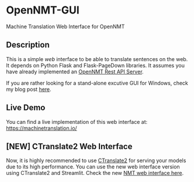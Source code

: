 # OpenNMT-GUI
Machine Translation Web Interface for OpenNMT

## Description
This is a simple *web* interface to be able to translate sentences on the web. It depends on Python Flask and Flask-PageDown libraries. It assumes you have already implemented an [OpenNMT Rest API Server](http://forum.opennmt.net/t/simple-opennmt-py-rest-server/1392).

If you are rather looking for a stand-alone excutive GUI for Windows, check my blog post [here](https://blog.machinetranslation.io/stand-alone-executable-gui-opennmt/).

## Live Demo
You can find a live implementation of this web interface at:
https://machinetranslation.io/

## [NEW] CTranslate2 Web Interface

Now, it is highly recommended to use [CTranslate2](https://github.com/OpenNMT/CTranslate2) for serving your models due to its high performance. You can use the new web interface version using CTranslate2 and Streamlit. Check the new [NMT web interface here](https://github.com/ymoslem/CTranslate-NMT-Web-Interface).
